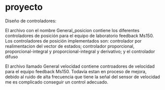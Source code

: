 # proyecto
Diseño de controladores:

El archivo con el nombre General_posicion contiene los diferentes controladores de posición para el equipo de laboratorio feedback Ms150.
Los controladores de posición implementados son: controlador por realimentacion del vector de estados; controlador proporcional, proporcional-integral y proporcional-integral y derivativo; y el controlador difuso

El archivo llamado General velocidad contiene controadores de velocidad para el equipo feedback Ms150. Todavía estan en proceso de mejora, debido al ruido de alta
frecuencia que tiene la señal del sensor de velocidad  me es complicado conseguir un control adecuado.


